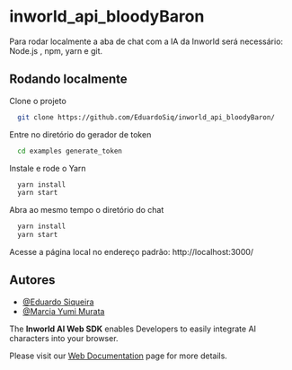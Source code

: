 
# inworld_api_bloodyBaron

Para rodar localmente a aba de chat com a IA da Inworld será necessário: Node.js , npm, yarn e git.




## Rodando localmente

Clone o projeto

```bash
  git clone https://github.com/EduardoSiq/inworld_api_bloodyBaron/
```

Entre no diretório do gerador de token

```bash
  cd examples generate_token
```

Instale e rode o Yarn
```bash
  yarn install
  yarn start
```

Abra ao mesmo tempo o diretório do chat
```bash
  yarn install
  yarn start
```

Acesse a página local no endereço padrão: http://localhost:3000/
## Autores

- [@Eduardo Siqueira](https://www.github.com/EduardoSiq)
- [@Marcia Yumi Murata](https://www.github.com/YumiMurata)


The **Inworld AI Web SDK** enables Developers to easily integrate AI characters into your browser. 

Please visit our [Web Documentation](https://docs.inworld.ai/docs/tutorial-integrations/web/) page for more details.
